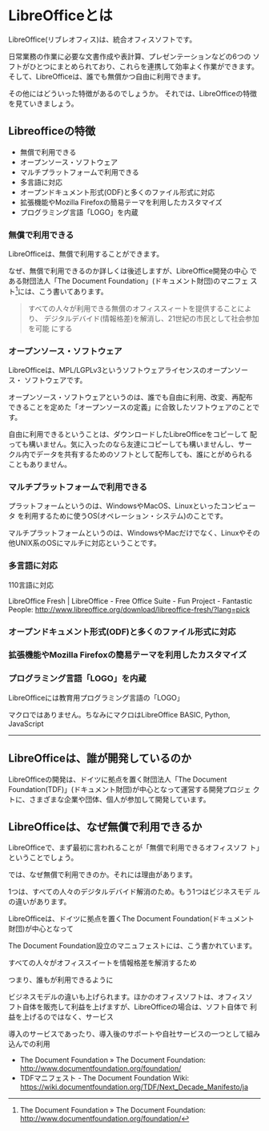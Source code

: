 # LibreOfficeとは

LibreOffice(リブレオフィス)は、統合オフィスソフトです。

日常業務の作業に必要な文書作成や表計算、プレゼンテーションなどの6つの
ソフトがひとつにまとめられており、これらを連携して効率よく作業ができます。
そして、LibreOfficeは、誰でも無償かつ自由に利用できます。

その他にはどういった特徴があるのでしょうか。
それでは、LibreOfficeの特徴を見ていきましょう。

## Libreofficeの特徴

- 無償で利用できる
- オープンソース・ソフトウェア
- マルチプラットフォームで利用できる
- 多言語に対応
- オープンドキュメント形式(ODF)と多くのファイル形式に対応
- 拡張機能やMozilla Firefoxの簡易テーマを利用したカスタマイズ
- プログラミング言語「LOGO」を内蔵

### 無償で利用できる

LibreOfficeは、無償で利用することができます。

なぜ、無償で利用できるのか詳しくは後述しますが、LibreOffice開発の中心
である財団法人「The Document Foundation」(ドキュメント財団)のマニフェ
スト[^manifesto]には、こう書いてあります。

> すべての人々が利用できる無償のオフィススィートを提供することにより、
> デジタルデバイド(情報格差)を解消し、21世紀の市民として社会参加を可能
> にする



[^manifesto]: The Document Foundation » The Document Foundation: http://www.documentfoundation.org/foundation/

### オープンソース・ソフトウェア 

LibreOfficeは、MPL/LGPLv3というソフトウェアライセンスのオープンソース・
ソフトウェアです。

オープンソース・ソフトウェアというのは、誰でも自由に利用、改変、再配布
できることを定めた「オープンソースの定義」に合致したソフトウェアのことです。

自由に利用できるということは、ダウンロードしたLibreOfficeをコピーして
配っても構いません。気に入ったのなら友達にコピーしても構いませんし、サー
クル内でデータを共有するためのソフトとして配布しても、誰にとがめられる
こともありません。




### マルチプラットフォームで利用できる

プラットフォームというのは、WindowsやMacOS、Linuxといったコンピュータ
を利用するために使うOS(オペレーション・システム)のことです。

マルチプラットフォームというのは、WindowsやMacだけでなく、Linuxやその
他UNIX系のOSにマルチに対応ということです。




### 多言語に対応

110言語に対応

LibreOffice Fresh | LibreOffice - Free Office Suite - Fun Project - Fantastic People: http://www.libreoffice.org/download/libreoffice-fresh/?lang=pick



### オープンドキュメント形式(ODF)と多くのファイル形式に対応

### 拡張機能やMozilla Firefoxの簡易テーマを利用したカスタマイズ

### プログラミング言語「LOGO」を内蔵

LibreOfficeには教育用プログラミング言語の「LOGO」

マクロではありません。ちなみにマクロはLibreOffice BASIC, Python, JavaScript


----

## LibreOfficeは、誰が開発しているのか

LibreOfficeの開発は、ドイツに拠点を置く財団法人「The Document
Foundation(TDF)」(ドキュメント財団)が中心となって運営する開発プロジェ
クトに、さまざまな企業や団体、個人が参加して開発しています。





## LibreOfficeは、なぜ無償で利用できるか

LibreOfficeで、まず最初に言われることが「無償で利用できるオフィスソフ
ト」ということでしょう。

では、なぜ無償で利用できのか。それには理由があります。

1つは、すべての人々のデジタルデバイド解消のため。もう1つはビジネスモデ
ルの違いがあります。

LibreOfficeは、ドイツに拠点を置くThe Document Foundation(ドキュメント
財団)が中心となって


The Document Foundation設立のマニュフェストには、こう書かれています。

すべての人々がオフィススイートを情報格差を解消するため

つまり、誰もが利用できるように

ビジネスモデルの違いも上げられます。ほかのオフィスソフトは、オフィスソ
フト自体を販売して利益を上げますが、LibreOfficeの場合は、ソフト自体で
利益を上げるのではなく、サービス

導入のサービスであったり、導入後のサポートや自社サービスの一つとして組み込んでの利用


- The Document Foundation » The Document Foundation: http://www.documentfoundation.org/foundation/
- TDFマニフェスト - The Document Foundation Wiki: https://wiki.documentfoundation.org/TDF/Next_Decade_Manifesto/ja
